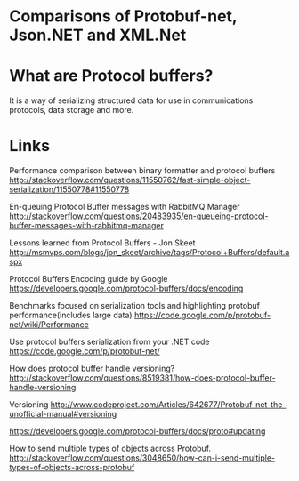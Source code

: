Comparisons of Protobuf-net, Json.NET and XML.Net
==================================================

What are Protocol buffers?
======================
It is a way of serializing structured data for use in communications protocols, data storage and more.

Links
======
Performance comparison between binary formatter and protocol buffers
http://stackoverflow.com/questions/11550762/fast-simple-object-serialization/11550778#11550778

En-queuing Protocol Buffer messages with RabbitMQ Manager 
http://stackoverflow.com/questions/20483935/en-queueing-protocol-buffer-messages-with-rabbitmq-manager

Lessons learned from Protocol Buffers - Jon Skeet
http://msmvps.com/blogs/jon_skeet/archive/tags/Protocol+Buffers/default.aspx

Protocol Buffers Encoding guide by Google
https://developers.google.com/protocol-buffers/docs/encoding

Benchmarks focused on serialization tools and highlighting protobuf performance(includes large data)
https://code.google.com/p/protobuf-net/wiki/Performance

Use protocol buffers serialization from your .NET code
https://code.google.com/p/protobuf-net/

How does protocol buffer handle versioning?
http://stackoverflow.com/questions/8519381/how-does-protocol-buffer-handle-versioning

Versioning
http://www.codeproject.com/Articles/642677/Protobuf-net-the-unofficial-manual#versioning

https://developers.google.com/protocol-buffers/docs/proto#updating

How to send multiple types of objects across Protobuf.
http://stackoverflow.com/questions/3048650/how-can-i-send-multiple-types-of-objects-across-protobuf



